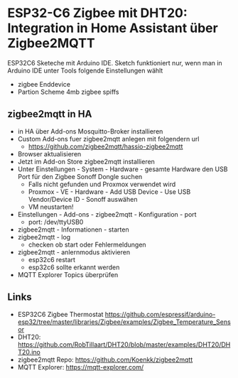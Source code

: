 # ESP32-C6 Zigbee mit DHT20: Integration in Home Assistant über Zigbee2MQTT

ESP32C6 Sketeche mit Arduino IDE.
Sketch funktioniert nur, wenn man in Arduino IDE unter Tools folgende Einstellungen wählt
- zigbee Enddevice
- Partion Scheme 4mb zigbee spiffs

## zigbee2mqtt in HA

- in HA über Add-ons Mosquitto-Broker installieren
- Custom Add-ons fuer zigbee2mqtt anlegen mit folgendern url
  - https://github.com/zigbee2mqtt/hassio-zigbee2mqtt
- Browser aktualisieren
- Jetzt im Add-on Store zigbee2mqtt installieren
- Unter Einstellungen - System - Hardware - gesamte Hardware den USB Port für den Zigbee Sonoff Dongle suchen
  - Falls nicht gefunden und Proxmox verwendet wird
  - Proxmox - VE - Hardware - Add USB Device - Use USB Vendor/Device ID - Sonoff auswähen
  - VM neustarten!
- Einstellungen - Add-ons - zigbee2mqtt - Konfiguration - port
  - port: /dev/ttyUSB0
- zigbee2mqtt - Informationen - starten
- zigbee2mqtt - log 
  - checken ob start oder Fehlermeldungen
- zigbee2mqtt - anlernmodus aktivieren
  - esp32c6 restart
  - esp32c6 sollte erkannt werden
- MQTT Explorer Topics überprüfen

## Links
- ESP32C6 Zigbee Thermostat https://github.com/espressif/arduino-esp32/tree/master/libraries/Zigbee/examples/Zigbee_Temperature_Sensor
- DHT20: https://github.com/RobTillaart/DHT20/blob/master/examples/DHT20/DHT20.ino
- zigbee2mqtt Repo: https://github.com/Koenkk/zigbee2mqtt
- MQTT Explorer: https://mqtt-explorer.com/
